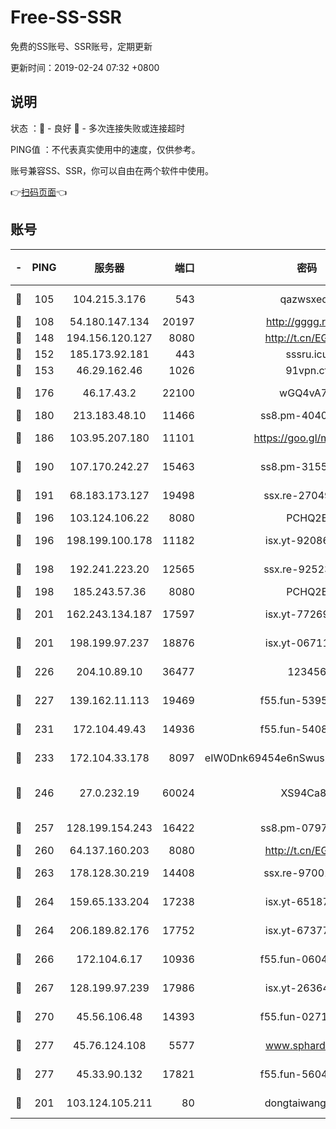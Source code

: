 # Free-SS-SSR

免费的SS账号、SSR账号，定期更新

更新时间：2019-02-24 07:32 +0800

## 说明

状态     ：🙂 - 良好 🙁 - 多次连接失败或连接超时

PING值   ：不代表真实使用中的速度，仅供参考。

账号兼容SS、SSR，你可以自由在两个软件中使用。

👉[扫码页面](https://liesauer.github.io/free-ss-ssr.github.io/)👈

## 账号

|-|PING|服务器|端口|密码|加密方式|区域|
|:----:|:----:|:-----:|-----:|:----:|:----:|:----:|
|🙂|105|104.215.3.176|543|qazwsxedc|aes-256-gcm|JP|
|🙂|108|54.180.147.134|20197|http://gggg.rocks|chacha20|KR|
|🙂|148|194.156.120.127|8080|http://t.cn/EGJIyrl|rc4-md5|RU|
|🙂|152|185.173.92.181|443|sssru.icu|rc4-md5|RU|
|🙂|153|46.29.162.46|1026|91vpn.cf|rc4-md5|RU|
|🙂|176|46.17.43.2|22100|wGQ4vA7D|aes-256-gcm|RU|
|🙂|180|213.183.48.10|11466|ss8.pm-40405926|rc4-md5|RU|
|🙂|186|103.95.207.180|11101|https://goo.gl/m1zu1p|chacha20-ietf|CN|
|🙂|190|107.170.242.27|15463|ss8.pm-31553028|aes-256-cfb|US|
|🙂|191|68.183.173.127|19498|ssx.re-27049875|aes-256-cfb|US|
|🙂|196|103.124.106.22|8080|PCHQ2E|rc4-md5|US|
|🙂|196|198.199.100.178|11182|isx.yt-92086037|aes-256-cfb|US|
|🙂|198|192.241.223.20|12565|ssx.re-92523210|aes-256-cfb|US|
|🙂|198|185.243.57.36|8080|PCHQ2E|rc4-md5|US|
|🙂|201|162.243.134.187|17597|isx.yt-77269149|aes-256-cfb|US|
|🙂|201|198.199.97.237|18876|isx.yt-06711151|aes-256-cfb|US|
|🙂|226|204.10.89.10|36477|123456|aes-256-cfb|US|
|🙂|227|139.162.11.113|19469|f55.fun-53953321|aes-256-cfb|SG|
|🙂|231|172.104.49.43|14936|f55.fun-54084104|aes-256-cfb|SG|
|🙂|233|172.104.33.178|8097|eIW0Dnk69454e6nSwuspv9DmS201tQ0D|aes-256-cfb|SG|
|🙂|246|27.0.232.19|60024|XS94Ca8K|xchacha20-ietf-poly1305|HK|
|🙂|257|128.199.154.243|16422|ss8.pm-07972261|aes-256-cfb|SG|
|🙂|260|64.137.160.203|8080|http://t.cn/EGJIyrl|rc4-md5|CA|
|🙂|263|178.128.30.219|14408|ssx.re-97001746|aes-256-cfb|SG|
|🙂|264|159.65.133.204|17238|isx.yt-65187427|aes-256-cfb|SG|
|🙂|264|206.189.82.176|17752|isx.yt-67377098|aes-256-cfb|SG|
|🙂|266|172.104.6.17|10936|f55.fun-06041209|aes-256-cfb|US|
|🙂|267|128.199.97.239|17986|isx.yt-26364145|aes-256-cfb|SG|
|🙂|270|45.56.106.48|14393|f55.fun-02711157|aes-256-cfb|US|
|🙂|277|45.76.124.108|5577|www.sphard.com|aes-256-cfb|AU|
|🙂|277|45.33.90.132|17821|f55.fun-56045403|aes-256-cfb|US|
|🙂|201|103.124.105.211|80|dongtaiwang.com|aes-256-cfb|US|
